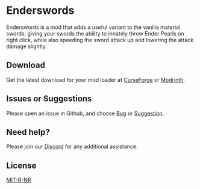 # Enderswords

Enderswords is a mod that adds a useful variant to the vanilla material swords, giving your swords the ability to innately throw Ender Pearls on right click, while also speeding the sword attack up and lowering the attack damage slightly. 

## Download

Get the latest download for your mod loader at [CurseForge](https://www.curseforge.com/minecraft/mc-mods/enderswords) or [Modrinth](https://modrinth.com/mod/enderswords).

## Issues or Suggestions

Please open an issue in Github, and choose [Bug](https://github.com/purejosh/enderswords/issues) or [Suggestion](https://github.com/purejosh/enderswords/issues).

## Need help? 

Please join our [Discord](https://discord.com/invite/X6AsDnqex6) for any additional assistance.

## License
[MIT-R-NR](https://github.com/purejosh/enderswords/blob/master/LICENSE.txt)
